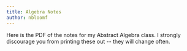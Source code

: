 ```yaml
---
title: Algebra Notes
author: nbloomf
---
```


Here is the PDF of the notes for my Abstract Algebra class. I strongly discourage you from printing these out -- they will change often.
